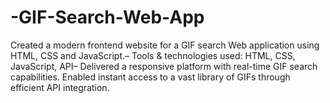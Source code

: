 # -GIF-Search-Web-App
 Created a modern frontend website for a GIF search Web application using HTML, CSS and JavaScript.– Tools &amp; technologies used: HTML, CSS, JavaScript, API– Delivered a responsive platform with real-time GIF search capabilities.  Enabled instant access to a vast library of GIFs through efficient API integration.
